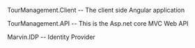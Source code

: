 
TourManagement.Client -- The client side Angular application

TourManagement.API -- This is the Asp.net core MVC Web API

Marvin.IDP -- Identity Provider

